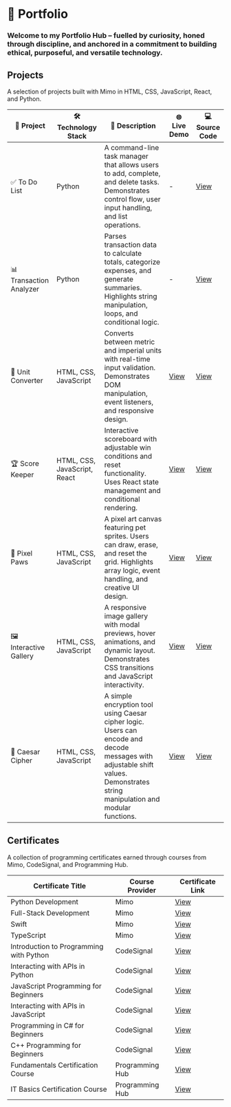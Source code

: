 # 📁 Portfolio

### Welcome to my Portfolio Hub – fuelled by curiosity, honed through discipline, and anchored in a commitment to building ethical, purposeful, and versatile technology.

## Projects

A selection of projects built with Mimo in HTML, CSS, JavaScript, React, and Python.

| 🧩 Project             | 🛠️ Technology Stack                     | 📄 Description                                                                 | 🌐 Live Demo | 💻 Source Code |
|----------------------|----------------------------------|--------------------------------------------------------------------------------|--------------|----------------|
| ✅ To Do List          | Python                           | A command-line task manager that allows users to add, complete, and delete tasks. Demonstrates control flow, user input handling, and list operations. | -            | [View](https://mimo.org/web/shared/6947703) |
| 📊 Transaction Analyzer | Python                         | Parses transaction data to calculate totals, categorize expenses, and generate summaries. Highlights string manipulation, loops, and conditional logic. | -            | [View](https://mimo.org/web/shared/6984545) |
| 🔄 Unit Converter     | HTML, CSS, JavaScript            | Converts between metric and imperial units with real-time input validation. Demonstrates DOM manipulation, event listeners, and responsive design. | [View](https://c2f5gb.mimo.run/index.html) | [View](https://mimo.org/web/shared/6419992) |
| 🏆 Score Keeper       | HTML, CSS, JavaScript, React     | Interactive scoreboard with adjustable win conditions and reset functionality. Uses React state management and conditional rendering. | [View](https://tsae0v.mimo.run/) | [View](https://mimo.org/web/shared/6667891) |
| 🐾 Pixel Paws         | HTML, CSS, JavaScript            | A pixel art canvas featuring pet sprites. Users can draw, erase, and reset the grid. Highlights array logic, event handling, and creative UI design. | [View](https://tzp4ra.mimo.run/index.html) | [View](https://mimo.org/web/shared/6626147) |
| 🖼️ Interactive Gallery | HTML, CSS, JavaScript           | A responsive image gallery with modal previews, hover animations, and dynamic layout. Demonstrates CSS transitions and JavaScript interactivity. | [View](https://mrd8ao.mimo.run/index.html) | [View](https://mimo.org/web/shared/6426645) |
| 🔐 Caesar Cipher      | HTML, CSS, JavaScript            | A simple encryption tool using Caesar cipher logic. Users can encode and decode messages with adjustable shift values. Demonstrates string manipulation and modular functions. | [View](https://dp8f5n.mimo.run/index.html) | [View](https://mimo.org/web/shared/6555381) |




## Certificates
A collection of programming certificates earned through courses from Mimo, CodeSignal, and Programming Hub.

| Certificate Title                         | Course Provider   | Certificate Link |
|-------------------------------------------|-------------------|------------------|
| Python Development                        | Mimo              | [View](https://github.com/musman-uk/certificates-files/blob/main/Mimo%20-%20Python%20Development%20-%20Mohammed%20Usman.pdf) |
| Full-Stack Development                    | Mimo              | [View](https://github.com/musman-uk/certificates-files/blob/main/Mimo%20-%20Full-Stack%20Development%20-%20Mohammed%20Usman.pdf) |
| Swift                                     | Mimo              | [View](https://github.com/musman-uk/certificates-files/blob/main/Mimo%20-%20Swift%20-%20Mohammed%20Usman.pdf) |
| TypeScript                                | Mimo              | [View](https://github.com/musman-uk/certificates-files/blob/main/Mimo%20-%20TypeScript%20-%20Mohammed%20Usman.pdf) |
| Introduction to Programming with Python   | CodeSignal         | [View](https://github.com/musman-uk/certificates-files/blob/main/CodeSignal%20-%20Introduction%20to%20Programming%20with%20Python%20-%20Mohammed%20Usman.pdf) |
| Interacting with APIs in Python           | CodeSignal         | [View](https://github.com/musman-uk/certificates-files/blob/main/CodeSignal%20-%20Interacting%20with%20APIs%20in%20Python-%20Mohammed%20Usman.pdf) |
| JavaScript Programming for Beginners      | CodeSignal         | [View](https://github.com/musman-uk/certificates-files/blob/main/CodeSignal%20-%20JavaScript%20Programming%20for%20Beginners%20-%20%20Mohammed%20Usman.pdf) |
| Interacting with APIs in JavaScript       | CodeSignal         | [View](https://github.com/musman-uk/certificates-files/blob/main/CodeSignal%20-%20Interacting%20with%20APIs%20in%20JavaScript%20-%20Mohammed%20Usman.pdf) |
| Programming in C# for Beginners           | CodeSignal         | [View](https://github.com/musman-uk/certificates-files/blob/main/CodeSignal%20-%20Programming%20in%20C%23%20%20for%20Beginners%20-%20Mohammed%20Usman.pdf) |
| C++ Programming for Beginners             | CodeSignal         | [View](https://github.com/musman-uk/certificates-files/blob/main/CodeSignal%20-%20C%2B%2B%20Programming%20for%20Beginners%20-%20Mohammed%20Usman.pdf) |
| Fundamentals Certification Course         | Programming Hub    | [View](https://github.com/musman-uk/certificates-files/blob/main/Programming%20Hub%20-%20Fundamentals%20Certifcation%20Course%20-%20Mohammed%20Usman.pdf) |
| IT Basics Certification Course            | Programming Hub    | [View](https://github.com/musman-uk/certificates-files/blob/main/Programming%20Hub%20-%20IT%20Basics%20Certification%20Course%20-%20Mohammed%20Usman.pdf) |

